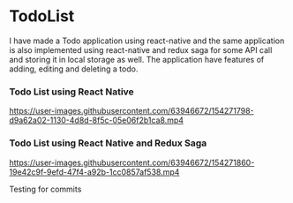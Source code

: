 # TodoList
I have made a Todo application using react-native and the same application is also implemented using react-native and redux saga for some API call and storing it in local storage as well.  The application have features of adding, editing and deleting a todo.

### Todo List using React Native


https://user-images.githubusercontent.com/63946672/154271798-d9a62a02-1130-4d8d-8f5c-05e06f2b1ca8.mp4


### Todo List using React Native and Redux Saga


https://user-images.githubusercontent.com/63946672/154271860-19e42c9f-9efd-47f4-a92b-1cc0857af538.mp4


Testing 
for 
commits